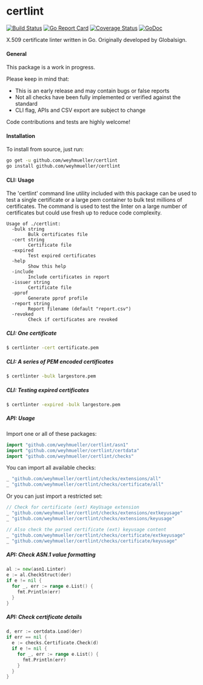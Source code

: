 # certlint

[![Build Status](https://travis-ci.org/weyhmueller/certlint.svg?branch=master)](https://travis-ci.org/weyhmueller/certlint)
[![Go Report Card](https://goreportcard.com/badge/github.com/weyhmueller/certlint)](https://goreportcard.com/report/github.com/weyhmueller/certlint)
[![Coverage Status](http://codecov.io/github/weyhmueller/certlint/coverage.svg?branch=master)](http://codecov.io/github.com/weyhmueller/certlint?branch=master)
[![GoDoc](https://godoc.org/github.com/weyhmueller/certlint?status.svg)](https://godoc.org/github.com/weyhmueller/certlint)

X.509 certificate linter written in Go. Originally developed by Globalsign.

#### General
This package is a work in progress.

Please keep in mind that:
- This is an early release and may contain bugs or false reports
- Not all checks have been fully implemented or verified against the standard
- CLI flag, APIs and CSV export are subject to change

Code contributions and tests are highly welcome!

#### Installation

To install from source, just run:
```bash
go get -u github.com/weyhmueller/certlint
go install github.com/weyhmueller/certlint
```

#### CLI: Usage
The 'certlint' command line utility included with this package can be used to test a single certificate or a large pem container to bulk test millions of certificates. The command is used to test the linter on a large number of certificates but could use fresh up to reduce code complexity.

```
Usage of ./certlint:
  -bulk string
        Bulk certificates file
  -cert string
        Certificate file
  -expired
        Test expired certificates
  -help
        Show this help
  -include
        Include certificates in report
  -issuer string
        Certificate file
  -pprof
        Generate pprof profile
  -report string
        Report filename (default "report.csv")
  -revoked
        Check if certificates are revoked
```

##### CLI: One certificate
```bash
$ certlinter -cert certificate.pem
```

##### CLI: A series of PEM encoded certificates
```bash
$ certlinter -bulk largestore.pem
```

##### CLI: Testing expired certificates
```bash
$ certlinter -expired -bulk largestore.pem
```

##### API: Usage
Import one or all of these packages:

```go
import "github.com/weyhmueller/certlint/asn1"
import "github.com/weyhmueller/certlint/certdata"
import "github.com/weyhmueller/certlint/checks"
```

You can import all available checks:
```go
_ "github.com/weyhmueller/certlint/checks/extensions/all"
_ "github.com/weyhmueller/certlint/checks/certificate/all"
```

Or you can just import a restricted set:
```go
// Check for certificate (ext) KeyUsage extension
_ "github.com/weyhmueller/certlint/checks/extensions/extkeyusage"
_ "github.com/weyhmueller/certlint/checks/extensions/keyusage"

// Also check the parsed certificate (ext) keyusage content
_ "github.com/weyhmueller/certlint/checks/certificate/extkeyusage"
_ "github.com/weyhmueller/certlint/checks/certificate/keyusage"
```

##### API: Check ASN.1 value formatting
```go
al := new(asn1.Linter)
e := al.CheckStruct(der)
if e != nil {
  for _, err := range e.List() {
    fmt.Println(err)
  }
}
```

##### API: Check certificate details
```go
d, err := certdata.Load(der)
if err == nil {
  e := checks.Certificate.Check(d)
  if e != nil {
    for _, err := range e.List() {
      fmt.Println(err)
    }
  }
}
```
